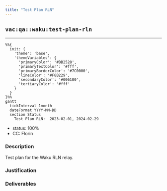 ```yaml
---
title: "Test Plan RLN"
---
```

## `vac:qa::waku:test-plan-rln`
---

```mermaid
%%{ 
  init: { 
    'theme': 'base', 
    'themeVariables': { 
      'primaryColor': '#BB2528', 
      'primaryTextColor': '#fff', 
      'primaryBorderColor': '#7C0000', 
      'lineColor': '#F8B229', 
      'secondaryColor': '#006100', 
      'tertiaryColor': '#fff' 
    } 
  } 
}%%
gantt
  tickInterval 1month
  dateFormat YYYY-MM-DD 
  section Status
    Test Plan RLN:  2023-02-01, 2024-02-29
```

- status: 100%
- CC: Florin

### Description

Test plan for the Waku RLN relay.


### Justification


### Deliverables

